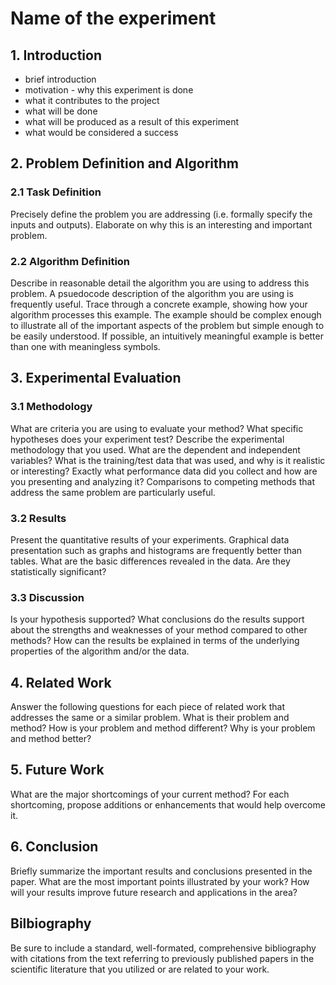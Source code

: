 # Name of the experiment

## 1. Introduction

- brief introduction
- motivation - why this experiment is done
- what it contributes to the project
- what will be done
- what will be produced as a result of this experiment
- what would be considered a success

## 2. Problem Definition and Algorithm

### 2.1 Task Definition

Precisely define the problem you are addressing (i.e. formally specify the inputs and outputs). Elaborate on why this is an interesting and important problem.

### 2.2 Algorithm Definition

Describe in reasonable detail the algorithm you are using to address this problem. A psuedocode description of the algorithm you are using is frequently useful. Trace through a concrete example, showing how your algorithm processes this example. The example should be complex enough to illustrate all of the important aspects of the problem but simple enough to be easily understood. If possible, an intuitively meaningful example is better than one with meaningless symbols.

## 3. Experimental Evaluation

### 3.1 Methodology

What are criteria you are using to evaluate your method? What specific hypotheses does your experiment test? Describe the experimental methodology that you used. What are the dependent and independent variables? What is the training/test data that was used, and why is it realistic or interesting? Exactly what performance data did you collect and how are you presenting and analyzing it? Comparisons to competing methods that address the same problem are particularly useful.

### 3.2 Results

Present the quantitative results of your experiments. Graphical data presentation such as graphs and histograms are frequently better than tables. What are the basic differences revealed in the data. Are they statistically significant?

### 3.3 Discussion

Is your hypothesis supported? What conclusions do the results support about the strengths and weaknesses of your method compared to other methods? How can the results be explained in terms of the underlying properties of the algorithm and/or the data.

## 4. Related Work

Answer the following questions for each piece of related work that addresses the same or a similar problem. What is their problem and method? How is your problem and method different? Why is your problem and method better?

## 5. Future Work

What are the major shortcomings of your current method? For each shortcoming, propose additions or enhancements that would help overcome it.

## 6. Conclusion

Briefly summarize the important results and conclusions presented in the paper. What are the most important points illustrated by your work? How will your results improve future research and applications in the area?

## Bilbiography

Be sure to include a standard, well-formated, comprehensive bibliography with citations from the text referring to previously published papers in the scientific literature that you utilized or are related to your work.